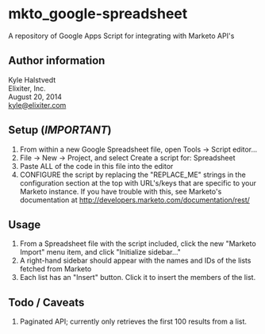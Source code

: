 mkto_google-spreadsheet
=======================

A repository of Google Apps Script for integrating with Marketo API's

Author information
--------------------
Kyle Halstvedt  
Elixiter, Inc.  
August 20, 2014  
kyle@elixiter.com

Setup (*IMPORTANT*)
--------------------
1. From within a new Google Spreadsheet file,
   open Tools -> Script editor...
2. File -> New -> Project, and select
  Create a script for: Spreadsheet
3. Paste ALL of the code in this file into
   the editor
4. CONFIGURE the script by replacing the
  "REPLACE_ME" strings in the configuration
  section at the top with URL's/keys that
  are specific to your Marketo instance.
  If you have trouble with this, see
  Marketo's documentation at
  http://developers.marketo.com/documentation/rest/

Usage
--------------------
1. From a Spreadsheet file with the script
  included, click the new "Marketo Import"
  menu item, and click "Initialize sidebar..."
2. A right-hand sidebar should appear with the names
  and IDs of the lists fetched from Marketo
3. Each list has an "Insert" button. Click it to insert
  the members of the list.

Todo / Caveats
--------------------
1. Paginated API; currently only retrieves
  the first 100 results from a list.
